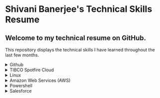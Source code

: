 <h1> Shivani Banerjee's Technical Skills Resume </h1>

<h2> Welcome to my technical resume on GitHub. </h2>

This repository displays the technical skills I have learned throughout the last few months. 

<details><summary>Github</summary>
     <ul>
          <b>First Day on GitHub</b>
          <li>Introduction to GitHub and its uses</li>
          <li>Communicating using Markdown</li>
          <li>Uploading your project on GitHub</li>
<p>In summary, this course has taught me how to navigate around GitHub. The navigation was focused on uploading files with data that was on my local desktop. Furthermore, it taught me how to communicate with other users to do group projects that are shared as well as utilizing my own text formatting. More information on this course can be found <a href="https://lab.github.com/githubtraining/paths/first-day-on-github">here.</a> </p>
          <br />
          <img src="FirstDay.png" alt="Proof of Completion" width="200" height="150" border="2" />
          <br />
          <b>First Week on GitHub</b>
          <li>GitHub Pages</li>
          <li>Reviewing pull requests</li>
          <li>Managing merge conflicts</li>
          <li>Securing your workflows</li>
<p>In summary, this course has taught me how to utilize uploading a project onto GitHub in a systematic manner. This is useful because I learned how maximize my utility within my projects by using pull requests to see the on going progress. Additionally, I now know how to use Github to be more efficient with unique workflows - both business and personal wise. This is also useful for others to view my learning curve when viewing my projects - in an organized secure manner. Through personalizing my pages I can create an online database to store all my files where others can benefit from too. The course is further detailed when clicked <a href="https://lab.github.com/githubtraining/paths/first-week-on-github">here.</a></p>
          <br />
          <img src="FirstWeek.png" alt="Proof of Completion" width="200" height="150" border="2" />
     </ul>
  </details>
  <details><summary>TIBCO Spotfire Cloud</summary>
     <ul>
          <b>Well Analysis Dashboard</b>
          <li>Import multiple tables from multiple sources</li>
          <li>Able to script ironPython for advanced abilities</li>
          <li>Able to create visualizations to easily aggregate data</li>
<p>I was introduced to TIBCO Spotfire at the start of my summer internship in 2019. With no prior experience, I was able to create a dashboard template that would benefit multiple clients. Using those skills, I was able to create another dashbaord using public data available on IHS Markit. The data source in this instance is a flat file from Excel. The reason why I built a dashbaord on Spotfire was because I was able to pull out the specific data I wanted without going through millions of values in a table. In the video, I was able to take only 2 columns to visually locate where different wells are on a map - all within one click of a button. To see a demo of my dashboard, please click <a href="https://youtu.be/XMkqa9U6uO0">here.</a></p>
          <br />
          <img src="home.png" alt="Proof of Completion" width="300" height="150" border="2" />
          <img src="summary.png" alt="Proof of Completion" width="300" height="150" border="2" />
          <img src="analysis.png" alt="Proof of Completion" width="300" height="150" border="2" />
   </ul>
  </details>
  <details><summary>Linux</summary>
     <ul>
          <b>LinuxAcademy LPI Linux Certification</b>
          <li>Linux and open-source operating systems</li>
          <li>Navigating around Linux</li>
          <li>Security and file permissions</li>
<p>This course was a 16-hour path towards learning the foundation of understanding and utilizing Linux. Not only did it teach me the importance and growth Linux is impacting with many businesses, but also how to use Linux for personal repositories. Understanding the command line facinated me to learn how to engage with my host device (personal laptop) to be of further use. The labs provided through the course included, but wasn't limited to, finding and searching for hardware information, looking for specific data in files or managing libraries on my desktop. I went ahead and challenged my Linux skills to help a Schlumberger employee to download multiple versions of different softwares (e.g. Petrel, Studio) to help him save space on his laptop, but still remain access to all his past projects.</p>
          <br />
          <img src="linuxEssentials.jpeg" alt="Proof of Completion" width="200" height="150" border="2" />
          <br/>
          <b>Algo VPN using Digital Ocean</b>
          <li>Use Linux on Oracle's VirtualBox</li>
          <li>Connect Ubuntu with Oracle's VirtualBox</li>
          <li>Created a VPN network using DigitalOcean</li>
<p>The following pictures prove my sucess in configuring my own Algo VPN using DigitalOcean. This Linux system not only allowed me to create a virtual disk image on a Linux system, but also share files within my personal laptop and my virtual disk. Through creating my own cloud on DigitalOcean, I deploed my own Algo VPN server.Self-hosting this VPN taught me how to deploy my own private key as well.  Thus, I created a safe environment for my own network use.</p>
          <img src="done.PNG" alt="Proof of Completion" width="250" height="150" border="2" />
          <img src="proof of connection.PNG" alt="Proof of Completion" width="250" height="150" border="2" />
          <img src="congrats.PNG" alt="Proof of Completion" width="250" height="150" border="2" />
   </ul>
  </details>
   <details><summary>Amazon Web Services (AWS)</summary>
     <ul>
          <b>LinuxAcademy AWS Essentials Certification</b>
          <li>Mavigate around the AWS console</li>
          <li>Manage access to roles, groups and users</li>
          <li>Utilize the different services AWS has to offer</li>
<p>This course was a 15-hour path towards learning the foundation of understanding and utilizing AWS. With no prior experience with using AWS, I have completed the classes, hands-on-labs and multiple quizzes to test my ability of creating and managing Database services, Storage services, and Instances. Additionally, I now understand how to manage notifications, CloudWatch and Lambda with emphasise to Route 53 and auto scaling.</p>
          <br />
          <img src="aws.png" alt="Proof of Completion" width="200" height="150" border="2" />
          <br/>
          <b>VPNs using AWS</b>
          <li>Created an E2 AWS console</li>
          <li>Created a Virtual Private CLoud with Internet Gateways</li>
          <li>Utilized IAM (Identity and Access Management)</li>
<p>Simlarly to the ALgo VPN I created using DigitalOcean, I was able to create my own Algo VPN Server, and deploy it in the AWS cloud host. However, this time I did this in two different ways. The first way was very similar to how I deployed my own Algo VPN server onto the DigitalOcean cloud, however this time I deployed it on an AWS cloud. Additionally, the other way I created my second personal VPN was by using an EC2 instance and an OpenVPN. After configuring my EC2 instance, creating security groups and creating an elastic IP I was able to disable public access to the VPN allowing only the users I created to use the private, safe network.</p>
          <img src="awsconsole.png" alt="Proof of Completion" width="250" height="150" border="2" />
          <img src="e2instance.png" alt="Proof of Completion" width="250" height="150" border="2" />
          <img src="awsdescription.png" alt="Proof of Completion" width="250" height="150" border="2" />
          <img src="AWSconnection.png" alt="Proof of Completion" width="250" height="150" border="2" />
   </ul>
  </details>
   <details><summary>Powershell</summary>
     <ul>
          <b>Powershell 5 Essentials Course</b>
          <li>Using basic and complex commands</li>
          <li>Exploring automation</li>
          <li>Able to create visualizations to easily aggregate data</li>
<p>This course allowed me to not only understand what Powershell is, but also the basic navigations and capabilities. This course was provided on LinkedIn Leaning and assisted me with labs and assignments to master simple navigation and utilizing the actual software like the help system, snap-ins and remote management. </p>
          <br />
          <img src="powershell.png" alt="Proof of Completion" width="300" height="250" border="2" />
   </ul>
  </details>
   <details><summary>Salesforce</summary>
     <ul>
          <b>Trailhead Salesforce Admin Beginner Course</b>
          <li>Data modeling, management and aggregation</li>
          <li>Working in favor of client preferences</li>
          <li>Understand and make use of lightening experience</li>
<p>This interactive course consisted of labs and quizzes to help me master the Salesforce Platform. With only ever migrating data from Salesforce onto Spotfire, it was very interesting to know how to create dashboards with visual analytics within the platform itself. Furthermore, I was able to take advantage of the basic feautures of Salesforce and customize them from an Admin standpoint. I was able to work through the challenges to customize the desktop AND mobile templates to include advanced features such as quick action buttons, dynamic help menus, personable reports from data that I imported and/ or exported to/ from the Salesforce system.</p>
          <br />
          <img src="salesforce.png" alt="Proof of Completion" width="200" height="75" border="2" />
   </ul>
  </details>

